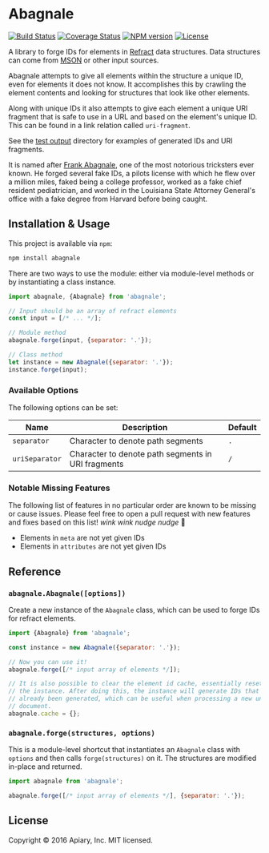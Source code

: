 # Abagnale

[![Build Status](http://img.shields.io/travis/apiaryio/abagnale/master.svg)](https://travis-ci.org/apiaryio/abagnale) [![Coverage Status](http://img.shields.io/coveralls/apiaryio/abagnale/master.svg)](https://coveralls.io/r/apiaryio/abagnale) [![NPM version](http://img.shields.io/npm/v/abagnale.svg)](https://www.npmjs.org/package/abagnale) [![License](http://img.shields.io/npm/l/abagnale.svg)](https://www.npmjs.org/package/abagnale)

A library to forge IDs for elements in [Refract](https://github.com/refractproject/refract-spec#refract) data structures. Data structures can come from [MSON](https://github.com/apiaryio/mson#markdown-syntax-for-object-notation) or other input sources.

Abagnale attempts to give all elements within the structure a unique ID, even for elements it does not know. It accomplishes this by crawling the element contents and looking for structures that look like other elements.

Along with unique IDs it also attempts to give each element a unique URI fragment that is safe to use in a URL and based on the element's unique ID. This can be found in a link relation called `uri-fragment`.

See the [test output](https://github.com/apiaryio/abagnale/tree/master/test/output) directory for examples of generated IDs and URI fragments.

It is named after [Frank Abagnale](https://en.wikipedia.org/wiki/Frank_Abagnale), one of the most notorious tricksters ever known. He forged several fake IDs, a pilots license with which he flew over a million miles, faked being a college professor, worked as a fake chief resident pediatrician, and worked in the Louisiana State Attorney General's office with a fake degree from Harvard before being caught.

## Installation & Usage

This project is available via `npm`:

```sh
npm install abagnale
```

There are two ways to use the module: either via module-level methods or by instantiating a class instance.

```js
import abagnale, {Abagnale} from 'abagnale';

// Input should be an array of refract elements
const input = [/* ... */];

// Module method
abagnale.forge(input, {separator: '.'});

// Class method
let instance = new Abagnale({separator: '.'});
instance.forge(input);
```

### Available Options
The following options can be set:

Name           | Description                                        | Default
-------------- | -------------------------------------------------- | -------
`separator`    | Character to denote path segments                  | `.`
`uriSeparator` | Character to denote path segments in URI fragments | `/`

### Notable Missing Features

The following list of features in no particular order are known to be missing or cause issues. Please feel free to open a pull request with new features and fixes based on this list! *wink wink nudge nudge* :beers:

* Elements in `meta` are not yet given IDs
* Elements in `attributes` are not yet given IDs

## Reference

### `abagnale.Abagnale([options])`

Create a new instance of the `Abagnale` class, which can be used to forge IDs for refract elements.

```js
import {Abagnale} from 'abagnale';

const instance = new Abagnale({separator: '.'});

// Now you can use it!
abagnale.forge([/* input array of elements */]);

// It is also possible to clear the element id cache, essentially resetting
// the instance. After doing this, the instance will generate IDs that have
// already been generated, which can be useful when processing a new unrelated
// document.
abagnale.cache = {};
```

### `abagnale.forge(structures, options)`

This is a module-level shortcut that instantiates an `Abagnale` class with `options` and then calls `forge(structures)` on it. The structures are modified in-place and returned.

```js
import abagnale from 'abagnale';

abagnale.forge([/* input array of elements */], {separator: '.'});
```

## License

Copyright &copy; 2016 Apiary, Inc. MIT licensed.
